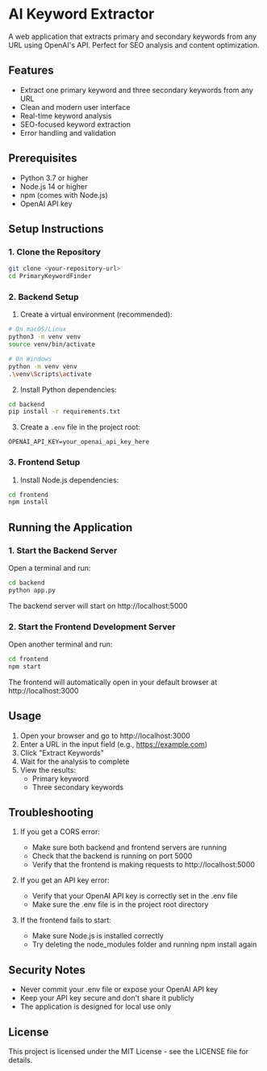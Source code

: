 # AI Keyword Extractor

A web application that extracts primary and secondary keywords from any URL using OpenAI's API. Perfect for SEO analysis and content optimization.


## Features

- Extract one primary keyword and three secondary keywords from any URL
- Clean and modern user interface
- Real-time keyword analysis
- SEO-focused keyword extraction
- Error handling and validation

## Prerequisites

- Python 3.7 or higher
- Node.js 14 or higher
- npm (comes with Node.js)
- OpenAI API key

## Setup Instructions

### 1. Clone the Repository

```bash
git clone <your-repository-url>
cd PrimaryKeywordFinder
```

### 2. Backend Setup

1. Create a virtual environment (recommended):
```bash
# On macOS/Linux
python3 -m venv venv
source venv/bin/activate

# On Windows
python -m venv venv
.\venv\Scripts\activate
```

2. Install Python dependencies:
```bash
cd backend
pip install -r requirements.txt
```

3. Create a `.env` file in the project root:
```
OPENAI_API_KEY=your_openai_api_key_here
```

### 3. Frontend Setup

1. Install Node.js dependencies:
```bash
cd frontend
npm install
```

## Running the Application

### 1. Start the Backend Server

Open a terminal and run:
```bash
cd backend
python app.py
```
The backend server will start on http://localhost:5000

### 2. Start the Frontend Development Server

Open another terminal and run:
```bash
cd frontend
npm start
```
The frontend will automatically open in your default browser at http://localhost:3000

## Usage

1. Open your browser and go to http://localhost:3000
2. Enter a URL in the input field (e.g., https://example.com)
3. Click "Extract Keywords"
4. Wait for the analysis to complete
5. View the results:
   - Primary keyword
   - Three secondary keywords

## Troubleshooting

1. If you get a CORS error:
   - Make sure both backend and frontend servers are running
   - Check that the backend is running on port 5000
   - Verify that the frontend is making requests to http://localhost:5000

2. If you get an API key error:
   - Verify that your OpenAI API key is correctly set in the .env file
   - Make sure the .env file is in the project root directory

3. If the frontend fails to start:
   - Make sure Node.js is installed correctly
   - Try deleting the node_modules folder and running npm install again

## Security Notes

- Never commit your .env file or expose your OpenAI API key
- Keep your API key secure and don't share it publicly
- The application is designed for local use only

## License

This project is licensed under the MIT License - see the LICENSE file for details. 
